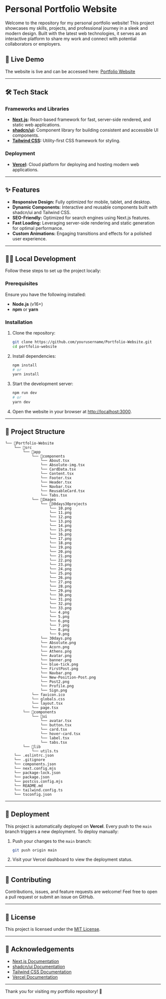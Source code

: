 # Personal Portfolio Website

Welcome to the repository for my personal portfolio website! This project showcases my skills, projects, and professional journey in a sleek and modern design. Built with the latest web technologies, it serves as an interactive platform to share my work and connect with potential collaborators or employers.

## 🚀 Live Demo
The website is live and can be accessed here: [Portfolio Website](https://wali-portfolio-website.vercel.app/)

---

## 🛠️ Tech Stack

### Frameworks and Libraries
- **[Next.js](https://nextjs.org/):** React-based framework for fast, server-side rendered, and static web applications.
- **[shadcn/ui](https://shadcn.dev/):** Component library for building consistent and accessible UI components.
- **[Tailwind CSS](https://tailwindcss.com/):** Utility-first CSS framework for styling.

### Deployment
- **[Vercel](https://vercel.com/):** Cloud platform for deploying and hosting modern web applications.

---

## ✨ Features

- **Responsive Design:** Fully optimized for mobile, tablet, and desktop.
- **Dynamic Components:** Interactive and reusable components built with shadcn/ui and Tailwind CSS.
- **SEO-Friendly:** Optimized for search engines using Next.js features.
- **Fast Loading:** Leveraging server-side rendering and static generation for optimal performance.
- **Custom Animations:** Engaging transitions and effects for a polished user experience.

---

## 🧑‍💻 Local Development

Follow these steps to set up the project locally:

### Prerequisites

Ensure you have the following installed:
- **Node.js** (v16+)
- **npm** or **yarn**

### Installation

1. Clone the repository:
   ```bash
   git clone https://github.com/yourusername/Portfolio-Website.git
   cd portfolio-website
   ```

2. Install dependencies:
   ```bash
   npm install
   # or
   yarn install
   ```

3. Start the development server:
   ```bash
   npm run dev
   # or
   yarn dev
   ```

4. Open the website in your browser at [http://localhost:3000](http://localhost:3000).

---

## 📁 Project Structure

```plaintext
└── 📁Portfolio-Website
    └── 📁src
        └── 📁app
            └── 📁components
                └── About.tsx
                └── Absolute-img.tsx
                └── CardData.tsx
                └── Content.tsx
                └── Footer.tsx
                └── Header.tsx
                └── Navbar.tsx
                └── ReusableCard.tsx
                └── Tabs.tsx
            └── 📁Images
                └── 📁30days30projects
                    └── 10.png
                    └── 11.png
                    └── 12.png
                    └── 13.png
                    └── 14.png
                    └── 15.png
                    └── 16.png
                    └── 17.png
                    └── 18.png
                    └── 19.png
                    └── 20.png
                    └── 21.png
                    └── 22.png
                    └── 23.png
                    └── 24.png
                    └── 25.png
                    └── 26.png
                    └── 27.png
                    └── 28.png
                    └── 29.png
                    └── 30.png
                    └── 31.png
                    └── 32.png
                    └── 33.png
                    └── 4.png
                    └── 5.png
                    └── 6.png
                    └── 7.png
                    └── 8.png
                    └── 9.png
                └── 30days.png
                └── Absolute.png
                └── Acorn.png
                └── Athens.png
                └── Avatar.png
                └── banner.png
                └── blue-tick.png
                └── FirstPost.png
                └── Navbar.png
                └── New-Position-Post.png
                └── Post2.png
                └── Profile.png
                └── Sign.png
            └── favicon.ico
            └── globals.css
            └── layout.tsx
            └── page.tsx
        └── 📁components
            └── 📁ui
                └── avatar.tsx
                └── button.tsx
                └── card.tsx
                └── hover-card.tsx
                └── label.tsx
                └── tabs.tsx
        └── 📁lib
            └── utils.ts
    └── .eslintrc.json
    └── .gitignore
    └── components.json
    └── next.config.mjs
    └── package-lock.json
    └── package.json
    └── postcss.config.mjs
    └── README.md
    └── tailwind.config.ts
    └── tsconfig.json
```

---

## 🚀 Deployment

This project is automatically deployed on **Vercel**. Every push to the `main` branch triggers a new deployment. To deploy manually:

1. Push your changes to the `main` branch:
   ```bash
   git push origin main
   ```

2. Visit your Vercel dashboard to view the deployment status.

---

## 🤝 Contributing

Contributions, issues, and feature requests are welcome! Feel free to open a pull request or submit an issue on GitHub.

---

## 📝 License

This project is licensed under the [MIT License](LICENSE).

---

## 🙌 Acknowledgements

- [Next.js Documentation](https://nextjs.org/docs)
- [shadcn/ui Documentation](https://shadcn.dev/docs)
- [Tailwind CSS Documentation](https://tailwindcss.com/docs)
- [Vercel Documentation](https://vercel.com/docs)

---

Thank you for visiting my portfolio repository! 🎉
